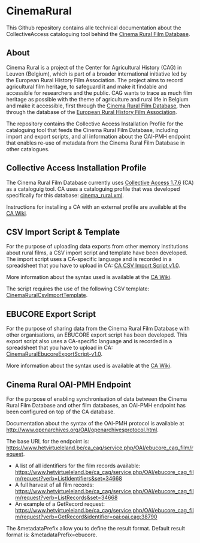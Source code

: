 # CinemaRural

This Github repository contains alle technical documentation about the CollectiveAccess cataloguing tool behind the [Cinema Rural Film Database](https://cagnet.be/page/cinema-rural-filmdatabank ). 

## About

Cinema Rural is a project of the Center for Agricultural History (CAG) in Leuven (Belgium), which is part of a broader international initiative led by the European Rural History Film Association.
The project aims to record agricultural film heritage, to safeguard it and make it findable and accessible for researchers and the public. CAG wants to trace as much film heritage as possible with the theme of agriculture and rural life in Belgium and make it accessible, first through the [Cinema Rural Film Database](https://cagnet.be/page/cinema-rural-filmdatabank ), then through the database of the [European Rural History Film Association](https://ruralfilms.eu).

The repository contains the Collective Access Installation Profile for the cataloguing tool that feeds the Cinema Rural Film Database, including import and export scripts, and all information about the OAI-PMH endpoint that enables re-use of metadata from the Cinema Rural Film Database in other catalogues.

## Collective Access Installation Profile
The Cinema Rural Film Database currently uses [Collective Access 1.7.6](https://collectiveaccess.org/) (CA) as a cataloguig tool. CA uses a cataloguing profile that was developed specifically for this database: [cinema_rural.xml](https://github.com/libis/CinemaRural/blob/master/cinema_rural.xml). 

Instructions for installing a CA with an external profile are available at the [CA Wiki](https://docs.collectiveaccess.org/wiki/Installation_profile).

## CSV Import Script & Template
For the purpose of uploading data exports from other memory institutions about rural films, a CSV import script and template have been developed. The import script uses a CA-specific language and is recorded in a spreadsheet that you have to upload in CA: [CA CSV Import Script v1.0](https://github.com/libis/CinemaRural/blob/master/CA%20Import%20Script.xlsx). 

More information about the syntax used is available at the [CA Wiki](https://docs.collectiveaccess.org/wiki/Data_Importer#Overview). 

The script requires the use of the following CSV template: [CinemaRuralCsvImportTemplate](https://github.com/libis/CinemaRural/blob/master/CinemaRuralCsvImportTemplate.csv).  

## EBUCORE Export Script
For the purpose of sharing data from the Cinema Rural Film Database with other organisations, an EBUCORE export script has been developed. This export script also uses a CA-specific language and is recorded in a spreadsheet that you have to upload in CA:  [CinemaRuralEbucoreExportScript-v1.0](https://github.com/libis/CinemaRural/blob/master/CinemaRuralEbucoreExportScript-v1.0.xlsx). 

More information about the syntax used is available at the [CA Wiki](https://docs.collectiveaccess.org/wiki/Data_Exporter).

## Cinema Rural OAI-PMH Endpoint
For the purpose of enabling synchronisation of data between the Cinema Rural Film Database and other film databases, an OAI-PMH endpoint has been configured on top of the CA database. 

Documentation about the syntax of the OAI-PMH protocol is available at http://www.openarchives.org/OAI/openarchivesprotocol.html.

The base URL for the endpoint is: https://www.hetvirtueleland.be/ca_cag/service.php/OAI/ebucore_cag_film/request.

* A list of all identifiers for the film records available: https://www.hetvirtueleland.be/ca_cag/service.php/OAI/ebucore_cag_film/request?verb=ListIdentifiers&set=34668
* A full harvest of all film records: https://www.hetvirtueleland.be/ca_cag/service.php/OAI/ebucore_cag_film/request?verb=ListRecords&set=34668
* An example of a GetRecord request: https://www.hetvirtueleland.be/ca_cag/service.php/OAI/ebucore_cag_film/request?verb=GetRecord&identifier=oai:oai.cag:38790

The &metadataPrefix allow you to define the result format. Default result format is: &metadataPrefix=ebucore.
